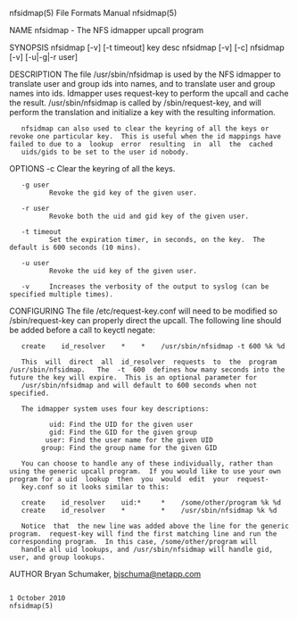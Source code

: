 nfsidmap(5)                                                                                  File Formats Manual                                                                                  nfsidmap(5)



NAME
       nfsidmap - The NFS idmapper upcall program

SYNOPSIS
       nfsidmap [-v] [-t timeout] key desc
       nfsidmap [-v] [-c]
       nfsidmap [-v] [-u|-g|-r user]

DESCRIPTION
       The  file  /usr/sbin/nfsidmap  is used by the NFS idmapper to translate user and group ids into names, and to translate user and group names into ids. Idmapper uses request-key to perform the upcall
       and cache the result.  /usr/sbin/nfsidmap is called by /sbin/request-key, and will perform the translation and initialize a key with the resulting information.

       nfsidmap can also used to clear the keyring of all the keys or revoke one particular key.  This is useful when the id mappings have failed to due to a  lookup  error  resulting  in  all  the  cached
       uids/gids to be set to the user id nobody.

OPTIONS
       -c     Clear the keyring of all the keys.

       -g user
              Revoke the gid key of the given user.

       -r user
              Revoke both the uid and gid key of the given user.

       -t timeout
              Set the expiration timer, in seconds, on the key.  The default is 600 seconds (10 mins).

       -u user
              Revoke the uid key of the given user.

       -v     Increases the verbosity of the output to syslog (can be specified multiple times).

CONFIGURING
       The file /etc/request-key.conf will need to be modified so /sbin/request-key can properly direct the upcall. The following line should be added before a call to keyctl negate:

       create    id_resolver    *    *    /usr/sbin/nfsidmap -t 600 %k %d

       This  will  direct  all  id_resolver  requests  to  the  program  /usr/sbin/nfsidmap.   The  -t  600  defines how many seconds into the future the key will expire.  This is an optional parameter for
       /usr/sbin/nfsidmap and will default to 600 seconds when not specified.

       The idmapper system uses four key descriptions:

              uid: Find the UID for the given user
              gid: Find the GID for the given group
             user: Find the user name for the given UID
            group: Find the group name for the given GID

       You can choose to handle any of these individually, rather than using the generic upcall program.  If you would like to use your own program for a uid  lookup  then  you  would  edit  your  request-
       key.conf so it looks similar to this:

       create    id_resolver    uid:*     *    /some/other/program %k %d
       create    id_resolver    *         *    /usr/sbin/nfsidmap %k %d

       Notice  that  the new line was added above the line for the generic program.  request-key will find the first matching line and run the corresponding program.  In this case, /some/other/program will
       handle all uid lookups, and /usr/sbin/nfsidmap will handle gid, user, and group lookups.

AUTHOR
       Bryan Schumaker, <bjschuma@netapp.com>



                                                                                                1 October 2010                                                                                    nfsidmap(5)
